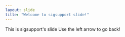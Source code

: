 ```yaml
---
layout: slide
title: "Welcome to sigsupport slide!"
---
```

This is sigsupport's slide
Use the left arrow to go back!